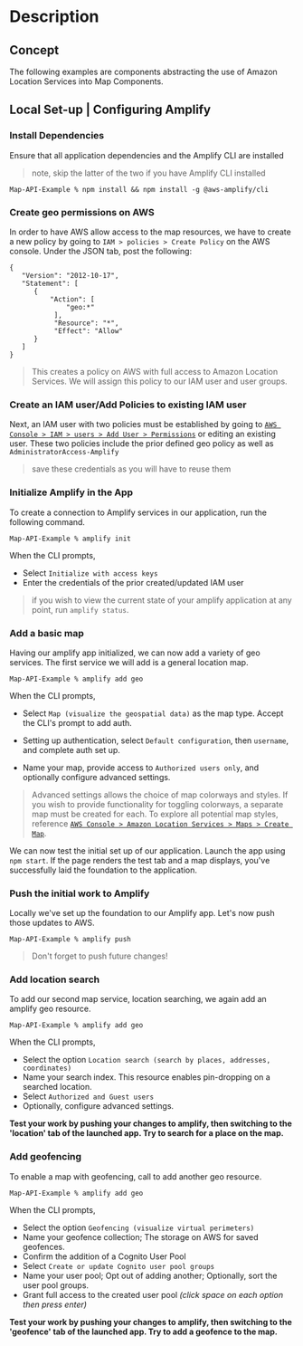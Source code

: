 # Description

## Concept

The following examples are components abstracting the use of Amazon Location Services into Map Components.

## Local Set-up | Configuring Amplify

### Install Dependencies
Ensure that all application dependencies and the Amplify CLI are installed
> note, skip the latter of the two if you have Amplify CLI installed
```
Map-API-Example % npm install && npm install -g @aws-amplify/cli
```


### Create geo permissions on AWS
In order to have AWS allow access to the map resources, we have to create a new policy by going to `IAM > policies > Create Policy` on the AWS console. Under the JSON tab, post the following:
```
{
   "Version": "2012-10-17",
   "Statement": [ 
      { 
          "Action": [
              "geo:*"
           ],
           "Resource": "*", 
           "Effect": "Allow"
      }
   ]
}
```
> This creates a policy on AWS with full access to Amazon Location Services. We will assign this policy to our IAM user and user groups.



### Create an IAM user/Add Policies to existing IAM user
Next, an IAM user with two policies must be established by going to [`AWS Console > IAM > users > Add User > Permissions`](https://us-east-1.console.aws.amazon.com/iam/home#/users) or editing an existing user. These two policies include the prior defined geo policy as well as `AdministratorAccess-Amplify`

> save these credentials as you will have to reuse them



### Initialize Amplify in the App
To create a connection to Amplify services in our application, run the following command.
```
Map-API-Example % amplify init
```
When the CLI prompts,
- Select `Initialize with access keys`
- Enter the credentials of the prior created/updated IAM user

> if you wish to view the current state of your amplify application at any point, run `amplify status`.


### Add a basic map
Having our amplify app initialized, we can now add a variety of geo services. The first service we will add is a general location map.
```
Map-API-Example % amplify add geo
```
When the CLI prompts, 
- Select `Map (visualize the geospatial data)` as the map type. Accept the CLI's prompt to add auth.

- Setting up authentication, select `Default configuration`, then `username`, and complete auth set up.

- Name your map, provide access to `Authorized users only`, and optionally configure advanced settings.

> Advanced settings allows the choice of map colorways and styles. If you wish to provide functionality for toggling colorways, a separate map must be created for each. To explore all potential map styles, reference [`AWS Console > Amazon Location Services > Maps > Create Map`](https://us-east-1.console.aws.amazon.com/location/maps/home?region=us-east-1#/).

We can now test the initial set up of our application. Launch the app using `npm start`. If the page renders the test tab and a map displays, you've successfully laid the foundation to the application.


### Push the initial work to Amplify
Locally we've set up the foundation to our Amplify app. Let's now push those updates to AWS.
```
Map-API-Example % amplify push
```
> Don't forget to push future changes!

### Add location search
To add our second map service, location searching, we again add an amplify geo resource.
```
Map-API-Example % amplify add geo
```
When the CLI prompts,
- Select the option `Location search (search by places, addresses, coordinates)`
- Name your search index. This resource enables pin-dropping on a searched location.
- Select `Authorized and Guest users`
- Optionally, configure advanced settings.

**Test your work by pushing your changes to amplify, then switching to the 'location' tab of the launched app. Try to search for a place on the map.**

### Add geofencing
To enable a map with geofencing, call to add another geo resource.
```
Map-API-Example % amplify add geo
```
When the CLI prompts,
- Select the option `Geofencing (visualize virtual perimeters)`
- Name your geofence collection; The storage on AWS for saved geofences.
- Confirm the addition of a Cognito User Pool
- Select `Create or update Cognito user pool groups`
- Name your user pool; Opt out of adding another; Optionally, sort the user pool groups.
- Grant full access to the created user pool *(click space on each option then press enter)*

**Test your work by pushing your changes to amplify, then switching to the 'geofence' tab of the launched app. Try to add a geofence to the map.**
